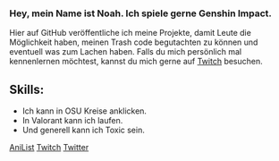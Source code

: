 ### Hey, mein Name ist Noah. Ich spiele gerne Genshin Impact.

Hier auf GitHub veröffentliche ich meine Projekte, damit Leute die Möglichkeit 
haben, meinen Trash code begutachten zu können und eventuell was zum Lachen haben. 
Falls du mich persönlich mal kennenlernen möchtest, kannst du mich gerne auf [Twitch](https://www.twitch.tv/immernochnoahtv) besuchen.





## Skills: 

- Ich kann in OSU Kreise anklicken.
- In Valorant kann ich laufen.
- Und generell kann ich Toxic sein.

[AniList](https://anilist.co/user/ImmerNochNoah/) [Twitch](https://www.twitch.tv/immernochnoahtv) [Twitter](https://twitter.com/ImmerNochNoah)

